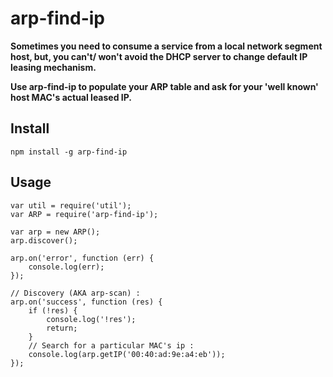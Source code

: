 arp-find-ip
==================

 **Sometimes you need to consume a service from a local network segment host, but, you can't/ won't avoid the DHCP server to change default IP leasing mechanism.**
 
 **Use arp-find-ip to populate your ARP table and ask for your 'well known' host MAC's actual leased IP.**


Install
-------

```
npm install -g arp-find-ip

```

Usage
-------

```node
var util = require('util');
var ARP = require('arp-find-ip');

var arp = new ARP();
arp.discover();

arp.on('error', function (err) {
    console.log(err);
});

// Discovery (AKA arp-scan) :
arp.on('success', function (res) {
    if (!res) {
        console.log('!res');
        return;
    }
    // Search for a particular MAC's ip :
    console.log(arp.getIP('00:40:ad:9e:a4:eb'));
});
```
